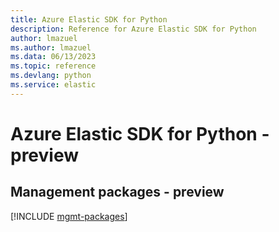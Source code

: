 ```yaml
---
title: Azure Elastic SDK for Python
description: Reference for Azure Elastic SDK for Python
author: lmazuel
ms.author: lmazuel
ms.data: 06/13/2023
ms.topic: reference
ms.devlang: python
ms.service: elastic
---
```

# Azure Elastic SDK for Python - preview

## Management packages - preview
[!INCLUDE [mgmt-packages](elastic-mgmt-index.md)]